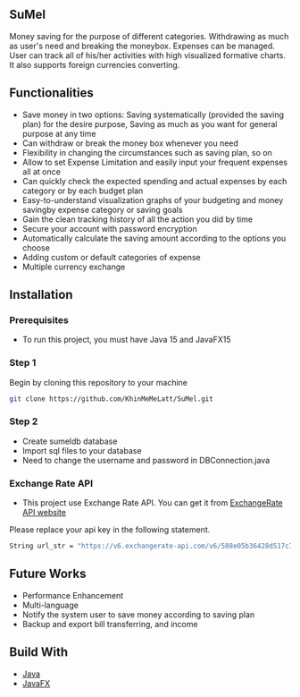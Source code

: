## SuMel
Money saving for the purpose of different categories. Withdrawing as much as user's need and breaking the moneybox. Expenses can be managed. User can track all of
his/her activities with high visualized formative charts. It also supports foreign currencies converting.

## Functionalities
- Save money in two options: Saving systematically (provided the saving plan) for the desire purpose, Saving as much as you want for general purpose at any time
- Can withdraw or break the money box whenever you need
- Flexibility in changing the circumstances such as saving plan, so on
- Allow to set Expense Limitation and easily input your frequent expenses all at once
- Can quickly check the expected spending and actual expenses by each category or by each budget plan
- Easy-to-understand visualization graphs of your budgeting and money savingby expense category or saving goals
- Gain the clean tracking history of all the action you did by time
- Secure your account with password encryption
- Automatically calculate the saving amount according to the options you choose
- Adding custom or default categories of expense
- Multiple currency exchange

## Installation

### Prerequisites
- To run this project, you must have Java 15 and JavaFX15

### Step 1
Begin by cloning this repository to your machine
```bash
git clone https://github.com/KhinMeMeLatt/SuMel.git
```

### Step 2
- Create sumeldb database
- Import sql files to your database
- Need to change the username and password in DBConnection.java

### Exchange Rate API
- This project use Exchange Rate API. You can get it from [ExchangeRate API website](https://www.exchangerate-api.com/docs/supported-currencies)

Please replace your api key in the following statement.

```bash
String url_str = "https://v6.exchangerate-api.com/v6/588e05b36428d517c77d7639/latest/"+baseCountryCode;
```

## Future Works
- Performance Enhancement
- Multi-language
- Notify the system user to save money according to saving plan
- Backup and export bill transferring, and income

## Build With
- [Java](https://docs.oracle.com/en/java/)
- [JavaFX](https://openjfx.io/)
